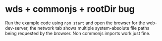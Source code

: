 # wds + commonjs + rootDir bug

Run the example code using `npm start` and open the browser for the
web-dev-server, the network tab shows multiple system-absolute file paths being
requested by the browser. Non commonjs imports work just fine.
